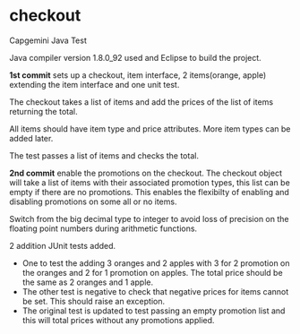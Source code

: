 # checkout
Capgemini Java Test<br/>
<p>
Java compiler version 1.8.0_92 used and Eclipse to build the project.
</p>
<p>
<b>1st commit</b> sets up a checkout, item interface, 2 items(orange, apple) extending the item interface and one unit test.
</p>
<p>
The checkout takes a list of items and add the prices of the list of items returning the total.
</p>
<p>
All items should have item type and price attributes.  More item types can be added later.
</p
<p>
The test passes a list of items and checks the total.
</p>
<p>
<b>2nd commit</b> enable the promotions on the checkout. The checkout object will take a list of items with their associated promotion types, this list can be empty if there are no promotions.  This enables the flexibilty of enabling and disabling promotions on some all or no items.
</p>
<p>
Switch from the big decimal type to integer to avoid loss of precision on the floating point numbers during arithmetic functions.
</p>
<p>
2 addition JUnit tests added. 
<ul><li>One to test the adding 3 oranges and 2 apples with 3 for 2 promotion on the oranges and 2 for 1 promotion on apples.  The total price should be the same as 2 oranges and 1 apple.
</li>
<li>
The other test is negative to check that negative prices for items cannot be set.  This should raise an exception.
</li>
<li>
The original test is updated to test passing an empty promotion list and this will total prices without any promotions applied.
</li>
</ul>
</p>
